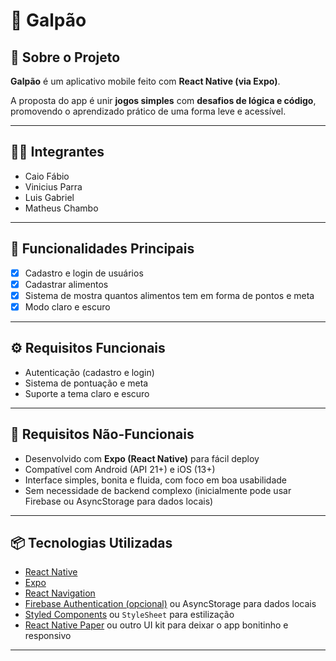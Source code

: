 # 🛒 Galpão

## 📱 Sobre o Projeto

**Galpão** é um aplicativo mobile feito com **React Native (via Expo)**. 

A proposta do app é unir **jogos simples** com **desafios de lógica e código**, promovendo o aprendizado prático de uma forma leve e acessível.

---

## 👩‍💻 Integrantes

- Caio Fábio
- Vinicius Parra  
- Luis Gabriel 
- Matheus Chambo 

---

## 🧩 Funcionalidades Principais

- [x] Cadastro e login de usuários  
- [x] Cadastrar alimentos 
- [x] Sistema de mostra quantos alimentos tem em forma de pontos e meta
- [x] Modo claro e escuro  

---

## ⚙️ Requisitos Funcionais

- Autenticação (cadastro e login)
- Sistema de pontuação e meta
- Suporte a tema claro e escuro

---

## 📐 Requisitos Não-Funcionais

- Desenvolvido com **Expo (React Native)** para fácil deploy
- Compatível com Android (API 21+) e iOS (13+)
- Interface simples, bonita e fluida, com foco em boa usabilidade
- Sem necessidade de backend complexo (inicialmente pode usar Firebase ou AsyncStorage para dados locais)

---

## 📦 Tecnologias Utilizadas

- [React Native](https://reactnative.dev/)
- [Expo](https://expo.dev/)
- [React Navigation](https://reactnavigation.org/)
- [Firebase Authentication (opcional)](https://firebase.google.com/products/auth) ou AsyncStorage para dados locais
- [Styled Components](https://styled-components.com/) ou `StyleSheet` para estilização
- [React Native Paper](https://callstack.github.io/react-native-paper/) ou outro UI kit para deixar o app bonitinho e responsivo

---
